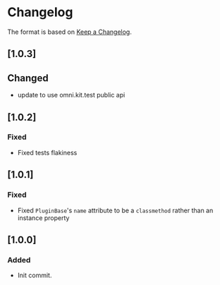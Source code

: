 # Changelog

The format is based on [Keep a Changelog](https://keepachangelog.com/en/1.0.0/).

## [1.0.3]
## Changed
- update to use omni.kit.test public api

## [1.0.2]
### Fixed
- Fixed tests flakiness

## [1.0.1]
### Fixed
- Fixed `PluginBase`'s `name` attribute to be a `classmethod` rather than an instance property

## [1.0.0]
### Added
- Init commit.
